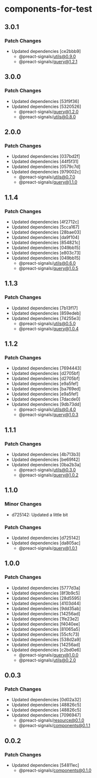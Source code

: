 # components-for-test

## 3.0.1

### Patch Changes

- Updated dependencies [ce2bbb9]
  - @preact-signals/utils@0.9.0
  - @preact-signals/query@1.2.1

## 3.0.0

### Patch Changes

- Updated dependencies [53f9f36]
- Updated dependencies [5320526]
  - @preact-signals/query@1.2.0
  - @preact-signals/utils@0.8.0

## 2.0.0

### Patch Changes

- Updated dependencies [037bd2f]
- Updated dependencies [44f5f31]
- Updated dependencies [0579c7d]
- Updated dependencies [979002c]
  - @preact-signals/utils@0.7.0
  - @preact-signals/query@1.1.0

## 1.1.4

### Patch Changes

- Updated dependencies [4f2712c]
- Updated dependencies [5cca167]
- Updated dependencies [28bae03]
- Updated dependencies [da9f104]
- Updated dependencies [854821c]
- Updated dependencies [049bb15]
- Updated dependencies [e803c73]
- Updated dependencies [049bb15]
  - @preact-signals/utils@0.6.0
  - @preact-signals/query@1.0.5

## 1.1.3

### Patch Changes

- Updated dependencies [7b13f17]
- Updated dependencies [859edeb]
- Updated dependencies [74255e3]
  - @preact-signals/utils@0.5.0
  - @preact-signals/query@1.0.4

## 1.1.2

### Patch Changes

- Updated dependencies [7694443]
- Updated dependencies [d2705bf]
- Updated dependencies [d2705bf]
- Updated dependencies [e9a5fef]
- Updated dependencies [ba769ed]
- Updated dependencies [e9a5fef]
- Updated dependencies [7dacde0]
- Updated dependencies [9db73dd]
  - @preact-signals/utils@0.4.0
  - @preact-signals/query@1.0.3

## 1.1.1

### Patch Changes

- Updated dependencies [4b713b3]
- Updated dependencies [be69f42]
- Updated dependencies [0ba2b3a]
  - @preact-signals/utils@0.3.0
  - @preact-signals/query@1.0.2

## 1.1.0

### Minor Changes

- d725142: Updated a little bit

### Patch Changes

- Updated dependencies [d725142]
- Updated dependencies [da805ac]
  - @preact-signals/query@1.0.1

## 1.0.0

### Patch Changes

- Updated dependencies [5777d3a]
- Updated dependencies [8f3b9c5]
- Updated dependencies [28d5595]
- Updated dependencies [4103d44]
- Updated dependencies [9dd35ab]
- Updated dependencies [14256ad]
- Updated dependencies [1fe23e2]
- Updated dependencies [f4040ee]
- Updated dependencies [81065a5]
- Updated dependencies [55cfc73]
- Updated dependencies [538d2a9]
- Updated dependencies [14256ad]
- Updated dependencies [c2bd0e6]
  - @preact-signals/query@1.0.0
  - @preact-signals/utils@0.2.0

## 0.0.3

### Patch Changes

- Updated dependencies [0d02a32]
- Updated dependencies [48826c5]
- Updated dependencies [48826c5]
- Updated dependencies [7096947]
  - @preact-signals/resource@0.1.0
  - @preact-signals/components@0.1.1

## 0.0.2

### Patch Changes

- Updated dependencies [54811ec]
  - @preact-signals/components@0.1.0
